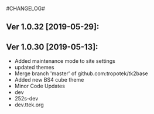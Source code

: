 
#CHANGELOG#

Ver 1.0.32 [2019-05-29]:
-------------------------------


Ver 1.0.30 [2019-05-13]:
-------------------------------
  - Added maintenance mode to site settings
  - updated themes
  - Merge branch 'master' of github.com:tropotek/tk2base
  - Added new BS4 cube theme
  - Minor Code Updates
  - dev
  - 252s-dev
  - dev.ttek.org





